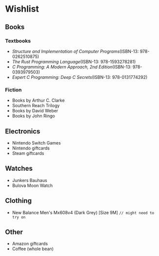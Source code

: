# Wishlist

## Books
### Textbooks
- *Structure and Implementation of Computer Programs*(ISBN-13: 978-0262510875)
- *The Rust Programming Language*(ISBN-13: 978-1593278281)
- *C Programming: A Modern Approach, 2nd Edition*(ISBN-13: 978-0393979503)
- *Expert C Programming: Deep C Secrets*(ISBN-13: 978-0131774292)

### Fiction
- Books by Arthur C. Clarke
- Southern Reach Trilogy
- Books by David Weber
- Books by John Ringo

## Electronics
- Nintendo Switch Games
- Nintendo giftcards
- Steam giftcards

## Watches
- Junkers Bauhaus
- Bulova Moon Watch

## Clothing
- New Balance Men's Mx608v4 (Dark Grey) [Size 9M] `// might need to try on`

## Other
- Amazon giftcards
- Coffee (whole bean)
